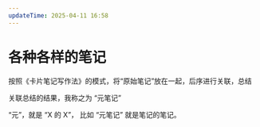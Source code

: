 ```yaml
---
updateTime: 2025-04-11 16:58
---
```

# 各种各样的笔记

按照《卡片笔记写作法》的模式，将“原始笔记”放在一起，后序进行关联，总结

关联总结的结果，我称之为 “元笔记”

“元”，就是 “X 的 X”， 比如 “元笔记” 就是笔记的笔记。